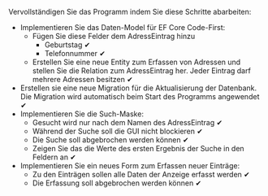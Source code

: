 
Vervollständigen Sie das Programm indem Sie diese Schritte abarbeiten:
- Implementieren Sie das Daten-Model für EF Core Code-First:
	- Fügen Sie diese Felder dem AdressEintrag hinzu
		- Geburtstag ✔
		- Telefonnummer ✔
	- Erstellen Sie eine neue Entity zum Erfassen von Adressen und stellen Sie die Relation zum AdressEintrag her. Jeder Eintrag darf mehrere Adressen besitzen ✔
- Erstellen sie eine neue Migration für die Aktualisierung der Datenbank. Die Migration wird automatisch beim Start des Programms angewendet ✔
- Implementieren Sie die Such-Maske:
	- Gesucht wird nur nach dem Namen des AdressEintrag ✔
	- Während der Suche soll die GUI nicht blockieren ✔
	- Die Suche soll abgebrochen werden können ✔
	- Zeigen Sie das die Werte des ersten Ergebnis der Suche in den Feldern an ✔
- Implementieren Sie ein neues Form zum Erfassen neuer Einträge:
	- Zu den Einträgen sollen alle Daten der Anzeige erfasst werden ✔
	- Die Erfassung soll abgebrochen werden können ✔
